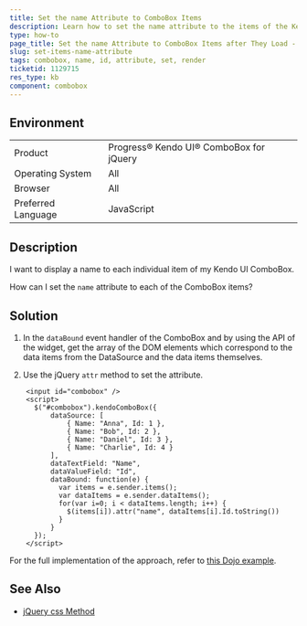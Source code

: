 ```yaml
---
title: Set the name Attribute to ComboBox Items
description: Learn how to set the name attribute to the items of the Kendo UI ComboBox.
type: how-to
page_title: Set the name Attribute to ComboBox Items after They Load - Kendo UI ComboBox for jQuery
slug: set-items-name-attribute
tags: combobox, name, id, attribute, set, render
ticketid: 1129715
res_type: kb
component: combobox
---
```


## Environment

<table>
 <tr>
  <td>Product</td>
  <td>Progress® Kendo UI® ComboBox for jQuery</td> 
 </tr>
 <tr>
  <td>Operating System</td>
  <td>All</td>
 </tr>
 <tr>
  <td>Browser</td>
  <td>All</td>
 </tr>
 <tr>
  <td>Preferred Language</td>
  <td>JavaScript</td>
 </tr>
</table>

## Description

I want to display a name to each individual item of my Kendo UI ComboBox.

How can I set the `name` attribute to each of the ComboBox items?

## Solution

1. In the `dataBound` event handler of the ComboBox and by using the API of the widget, get the array of the DOM elements which correspond to the data items from the DataSource and the data items themselves.

1. Use the jQuery `attr` method to set the attribute.

```dojo
	<input id="combobox" />
	<script>
	  $("#combobox").kendoComboBox({
		  dataSource: [
			  { Name: "Anna", Id: 1 },
			  { Name: "Bob", Id: 2 },
			  { Name: "Daniel", Id: 3 },
			  { Name: "Charlie", Id: 4 }
		  ],
		  dataTextField: "Name",
		  dataValueField: "Id",
		  dataBound: function(e) {
			var items = e.sender.items();
			var dataItems = e.sender.dataItems();
			for(var i=0; i < dataItems.length; i++) {
			  $(items[i]).attr("name", dataItems[i].Id.toString())
			}
		  }
	  });
	</script>
```

For the full implementation of the approach, refer to [this Dojo example](https://dojo.telerik.com/uKEcO).

## See Also

* [jQuery css Method](https://www.w3schools.com/jquery/html_attr.asp)

